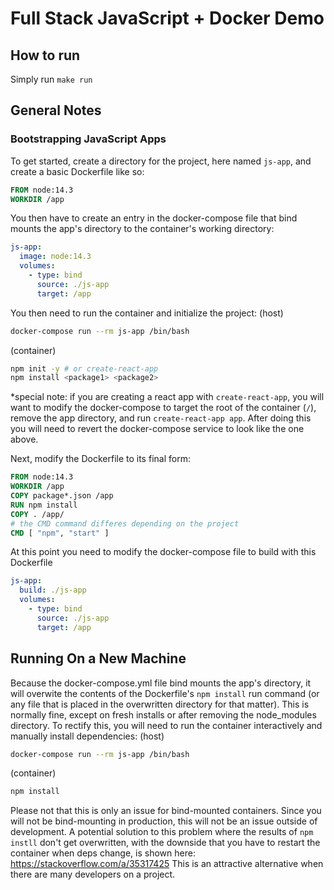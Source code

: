 # Full Stack JavaScript + Docker Demo

## How to run
Simply run `make run`

## General Notes
### Bootstrapping JavaScript Apps
To get started, create a directory for the project, here named `js-app`, and create a basic Dockerfile like so:
```Dockerfile
FROM node:14.3
WORKDIR /app
```
You then have to create an entry in the docker-compose file that bind mounts the app's directory to the container's working directory:
```yaml
js-app:
  image: node:14.3
  volumes:
    - type: bind
      source: ./js-app
      target: /app
```
You then need to run the container and initialize the project:
(host)
```bash
docker-compose run --rm js-app /bin/bash
```
(container)
```bash
npm init -y # or create-react-app
npm install <package1> <package2>
```
*special note: if you are creating a react app with `create-react-app`, you will want to modify the docker-compose to target the root of the container (`/`), remove the app directory, and run `create-react-app app`.  After doing this you will need to revert the docker-compose service to look like the one above.

Next, modify the Dockerfile to its final form:
```Dockerfile
FROM node:14.3
WORKDIR /app
COPY package*.json /app
RUN npm install
COPY . /app/
# the CMD command differes depending on the project
CMD [ "npm", "start" ]
```
At this point you need to modify the docker-compose file to build with this Dockerfile
```yaml
js-app:
  build: ./js-app
  volumes:
    - type: bind
      source: ./js-app
      target: /app
```

## Running On a New Machine
Because the docker-compose.yml file bind mounts the app's directory, it will overwite the contents of the Dockerfile's `npm install` run command (or any file that is placed in the overwritten directory for that matter).  This is normally fine, except on fresh installs or after removing the node_modules directory. To rectify this, you will need to run the container interactively and manually install dependencies:
(host)
```bash
docker-compose run --rm js-app /bin/bash
```
(container)
```bash
npm install
```
Please not that this is only an issue for bind-mounted containers.  Since you will not be bind-mounting in production, this will not be an issue outside of development.
A potential solution to this problem where the results of `npm instll` don't get overwritten, with the downside that you have to restart the container when deps change, is shown here: https://stackoverflow.com/a/35317425
This is an attractive alternative when there are many developers on a project. 